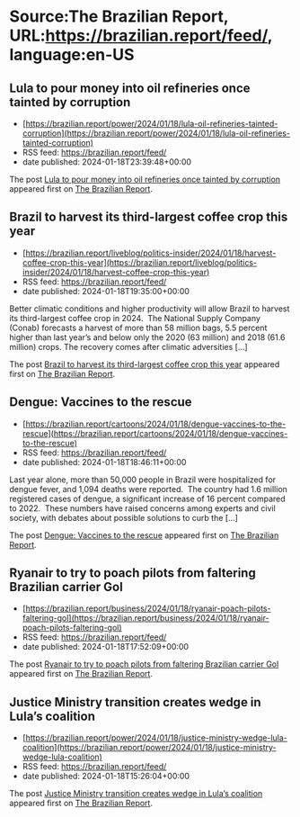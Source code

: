 # Source:The Brazilian Report, URL:https://brazilian.report/feed/, language:en-US

## Lula to pour money into oil refineries once tainted by corruption
 - [https://brazilian.report/power/2024/01/18/lula-oil-refineries-tainted-corruption](https://brazilian.report/power/2024/01/18/lula-oil-refineries-tainted-corruption)
 - RSS feed: https://brazilian.report/feed/
 - date published: 2024-01-18T23:39:48+00:00

<p>The post <a href="https://brazilian.report/power/2024/01/18/lula-oil-refineries-tainted-corruption/">Lula to pour money into oil refineries once tainted by corruption</a> appeared first on <a href="https://brazilian.report">The Brazilian Report</a>.</p>

## Brazil to harvest its third-largest coffee crop this year
 - [https://brazilian.report/liveblog/politics-insider/2024/01/18/harvest-coffee-crop-this-year](https://brazilian.report/liveblog/politics-insider/2024/01/18/harvest-coffee-crop-this-year)
 - RSS feed: https://brazilian.report/feed/
 - date published: 2024-01-18T19:35:00+00:00

<p>Better climatic conditions and higher productivity will allow Brazil to harvest its third-largest coffee crop in 2024.&#160; The National Supply Company (Conab) forecasts a harvest of more than 58 million bags, 5.5 percent higher than last year&#8217;s and below only the 2020 (63 million) and 2018 (61.6 million) crops. The recovery comes after climatic adversities [&#8230;]</p>
<p>The post <a href="https://brazilian.report/liveblog/politics-insider/2024/01/18/harvest-coffee-crop-this-year/">Brazil to harvest its third-largest coffee crop this year</a> appeared first on <a href="https://brazilian.report">The Brazilian Report</a>.</p>

## Dengue: Vaccines to the rescue
 - [https://brazilian.report/cartoons/2024/01/18/dengue-vaccines-to-the-rescue](https://brazilian.report/cartoons/2024/01/18/dengue-vaccines-to-the-rescue)
 - RSS feed: https://brazilian.report/feed/
 - date published: 2024-01-18T18:46:11+00:00

<p>Last year alone, more than 50,000 people in Brazil were hospitalized for dengue fever, and 1,094 deaths were reported.&#160; The country had 1.6 million registered cases of dengue, a significant increase of 16 percent compared to 2022.&#160; These numbers have raised concerns among experts and civil society, with debates about possible solutions to curb the [&#8230;]</p>
<p>The post <a href="https://brazilian.report/cartoons/2024/01/18/dengue-vaccines-to-the-rescue/">Dengue: Vaccines to the rescue</a> appeared first on <a href="https://brazilian.report">The Brazilian Report</a>.</p>

## Ryanair to try to poach pilots from faltering Brazilian carrier Gol
 - [https://brazilian.report/business/2024/01/18/ryanair-poach-pilots-faltering-gol](https://brazilian.report/business/2024/01/18/ryanair-poach-pilots-faltering-gol)
 - RSS feed: https://brazilian.report/feed/
 - date published: 2024-01-18T17:52:09+00:00

<p>The post <a href="https://brazilian.report/business/2024/01/18/ryanair-poach-pilots-faltering-gol/">Ryanair to try to poach pilots from faltering Brazilian carrier Gol</a> appeared first on <a href="https://brazilian.report">The Brazilian Report</a>.</p>

## Justice Ministry transition creates wedge in Lula’s coalition
 - [https://brazilian.report/power/2024/01/18/justice-ministry-wedge-lula-coalition](https://brazilian.report/power/2024/01/18/justice-ministry-wedge-lula-coalition)
 - RSS feed: https://brazilian.report/feed/
 - date published: 2024-01-18T15:26:04+00:00

<p>The post <a href="https://brazilian.report/power/2024/01/18/justice-ministry-wedge-lula-coalition/">Justice Ministry transition creates wedge in Lula&#8217;s coalition</a> appeared first on <a href="https://brazilian.report">The Brazilian Report</a>.</p>

